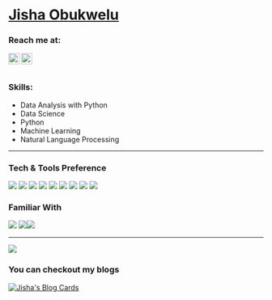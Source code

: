 # <a href="https://www.linkedin.com/in/jiobu1/">Jisha Obukwelu</a>

### Reach me at:
<a href="https://linkedin.com/in/jishaobukwelu">
  <img align="left" alt="Jisha's Linkdein" width="22px" src="https://cdn.jsdelivr.net/npm/simple-icons@v3/icons/linkedin.svg" />
</a>
<a href="https://github.com/jiobu1">
  <img align="left" alt="Jisha's Github" width="22px" src="https://cdn.jsdelivr.net/npm/simple-icons@v3/icons/github.svg" />
</a>
<br/>
<br/>

### Skills:
- Data Analysis with Python
- Data Science
- Python
- Machine Learning
- Natural Language Processing

-----

### Tech & Tools Preference
<img src="https://img.shields.io/badge/-Python-FFD43B?style=flat&logo=python&logoColor=4B8BBE"> <img src="https://img.shields.io/badge/-Postgresql-0064a5?style=flat&logo=postgresql&logoColor=848484"> <img src="https://img.shields.io/badge/-MongoDB-4db33d?style=flat&logo=mongodb&logoColor=3F3E42"> <img src="https://img.shields.io/badge/-MySQL-F29111?style=flat&logo=mysql&logoColor=00758F"> <img src="http://img.shields.io/badge/-Git-F1502F?style=flat&logo=git&logoColor=F1502F"> <img src="http://img.shields.io/badge/-Github-white?style=flat&logo=github&logoColor=f34f29"> <img src="http://img.shields.io/badge/-Heroku-430098?style=flat&logo=heroku&logoColor=purple"> <img src="http://img.shields.io/badge/-AWS RDS-131A22?style=flat&logo=awsrds&logoColor=orange"> <img src="http://img.shields.io/badge/-FastAPI-3F3E42?style=flat&logo=fastapi&logoColor=white">

### Familiar With
<img src = "https://img.shields.io/badge/-HTML5-E34F26?style=flat&logo=html5&logoColor=white"> <img src = "https://img.shields.io/badge/-CSS3-1572B6?style=flat&logo=css3&logoColor=white"><img src="https://img.shields.io/badge/-Bootstrap-563D7C?style=flat&logo=bootstrap&logoColor=white">
***

<a href="https://github.com/jiobu1">
  <img src="https://github-readme-stats.vercel.app/api?username=jiobu1&show_icons=true&hide_border=true" />
</a>

### You can checkout my blogs

[![Jisha's Blog Cards](https://github-cards-external-blogs.souravdey777.vercel.app/getMediumBlogs?username=jishaobukwelu&type=horizontal)](https://medium.com/@jishaobukwelu)
